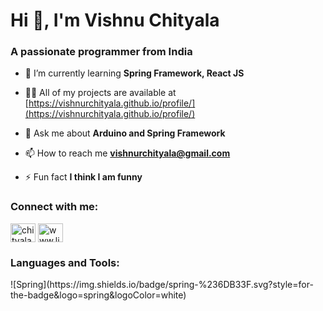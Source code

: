 <h1 align="">Hi 👋, I'm Vishnu Chityala</h1>
<h3 align="">A passionate programmer from India</h3>

- 🌱 I’m currently learning **Spring Framework, React JS**

- 👨‍💻 All of my projects are available at [https://vishnurchityala.github.io/profile/](https://vishnurchityala.github.io/profile/)

- 💬 Ask me about **Arduino and Spring Framework**

- 📫 How to reach me **vishnurchityala@gmail.com**

- ⚡ Fun fact **I think I am funny**

<h3 align="left">Connect with me:</h3>
<p align="left">
<a href="https://twitter.com/chityalavishnu" target="blank"><img align="center" src="https://raw.githubusercontent.com/rahuldkjain/github-profile-readme-generator/master/src/images/icons/Social/twitter.svg" alt="chityalavishnu" height="30" width="40" /></a>
<a href="https://linkedin.com/in/vishnuchityala" target="blank"><img align="center" src="https://raw.githubusercontent.com/rahuldkjain/github-profile-readme-generator/master/src/images/icons/Social/linked-in-alt.svg" alt="www.linkedin.com/in/vishnuchityala" height="30" width="40" /></a>
</p>

<h3 align="left">Languages and Tools:</h3>
<p align="left">
![Spring](https://img.shields.io/badge/spring-%236DB33F.svg?style=for-the-badge&logo=spring&logoColor=white)
</p>
